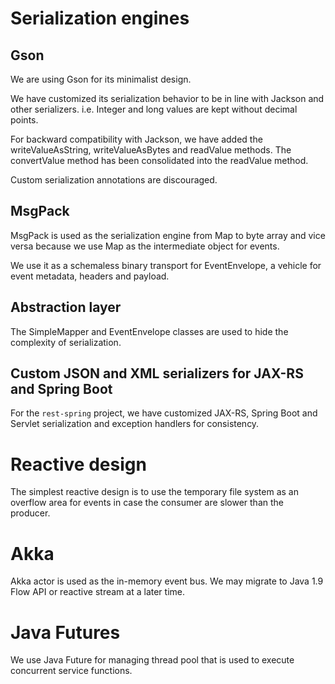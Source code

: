 # Serialization engines

## Gson

We are using Gson for its minimalist design.

We have customized its serialization behavior to be in line with Jackson and other serializers. 
i.e. Integer and long values are kept without decimal points.

For backward compatibility with Jackson, we have added the writeValueAsString, writeValueAsBytes and readValue methods. 
The convertValue method has been consolidated into the readValue method.

Custom serialization annotations are discouraged.

## MsgPack

MsgPack is used as the serialization engine from Map to byte array and vice versa because we use Map as the 
intermediate object for events.

We use it as a schemaless binary transport for EventEnvelope, a vehicle for event metadata, headers and payload.

## Abstraction layer

The SimpleMapper and EventEnvelope classes are used to hide the complexity of serialization.

## Custom JSON and XML serializers for JAX-RS and Spring Boot

For the `rest-spring` project, we have customized JAX-RS, Spring Boot and Servlet serialization and exception 
handlers for consistency.

# Reactive design

The simplest reactive design is to use the temporary file system as an overflow area for events in case the consumer 
are slower than the producer.

# Akka

Akka actor is used as the in-memory event bus. We may migrate to Java 1.9 Flow API or reactive stream at a later time.

# Java Futures

We use Java Future for managing thread pool that is used to execute concurrent service functions.
